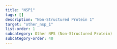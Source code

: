 ```yaml
---
title: "NSP1"
tags: []
description: "Non-Structured Protein 1"
target: "other_nsp_1"
list-order: 1
subcategory: Other NPS (Non-Structured Protein)
subcategory-order: 40
---
```


